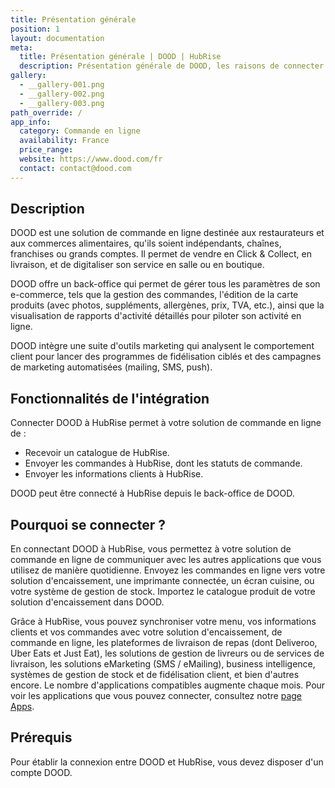 ```yaml
---
title: Présentation générale
position: 1
layout: documentation
meta:
  title: Présentation générale | DOOD | HubRise
  description: Présentation générale de DOOD, les raisons de connecter votre solution de commande en ligne à HubRise et liste des fonctionnalités de l'intégration avec HubRise.
gallery:
  - __gallery-001.png
  - __gallery-002.png
  - __gallery-003.png
path_override: /
app_info:
  category: Commande en ligne
  availability: France
  price_range:
  website: https://www.dood.com/fr
  contact: contact@dood.com
---
```


## Description

DOOD est une solution de commande en ligne destinée aux restaurateurs et aux commerces alimentaires, qu'ils soient indépendants, chaînes, franchises ou grands comptes. Il permet de vendre en Click & Collect, en livraison, et de digitaliser son service en salle ou en boutique.

DOOD offre un back-office qui permet de gérer tous les paramètres de son e-commerce, tels que la gestion des commandes, l'édition de la carte produits (avec photos, suppléments, allergènes, prix, TVA, etc.), ainsi que la visualisation de rapports d'activité détaillés pour piloter son activité en ligne.  

DOOD intègre une suite d'outils marketing qui analysent le comportement client pour lancer des programmes de fidélisation ciblés et des campagnes de marketing automatisées (mailing, SMS, push).

## Fonctionnalités de l'intégration

Connecter DOOD à HubRise permet à votre solution de commande en ligne de :

- Recevoir un catalogue de HubRise.
- Envoyer les commandes à HubRise, dont les statuts de commande.
- Envoyer les informations clients à HubRise.

DOOD peut être connecté à HubRise depuis le back-office de DOOD.

## Pourquoi se connecter ?

En connectant DOOD à HubRise, vous permettez à votre solution de commande en ligne de communiquer avec les autres applications que vous utilisez de manière quotidienne. Envoyez les commandes en ligne vers votre solution d'encaissement, une imprimante connectée, un écran cuisine, ou votre système de gestion de stock. Importez le catalogue produit de votre solution d'encaissement dans DOOD.

Grâce à HubRise, vous pouvez synchroniser votre menu, vos informations clients et vos commandes avec votre solution d'encaissement, de commande en ligne, les plateformes de livraison de repas (dont Deliveroo, Uber Eats et Just Eat), les solutions de gestion de livreurs ou de services de livraison, les solutions eMarketing (SMS / eMailing), business intelligence, systèmes de gestion de stock et de fidélisation client, et bien d'autres encore. Le nombre d'applications compatibles augmente chaque mois. Pour voir les applications que vous pouvez connecter, consultez notre [page Apps](/apps).

## Prérequis

Pour établir la connexion entre DOOD et HubRise, vous devez disposer d'un compte DOOD.
